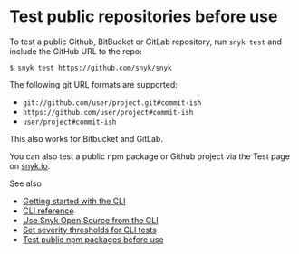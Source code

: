 # Test public repositories before use

To test a public Github, BitBucket or GitLab repository, run `snyk test` and include the GitHub URL to the repo:

`$ snyk test https://github.com/snyk/snyk`

The following git URL formats are supported:

* `git://github.com/user/project.git#commit-ish`
* `https://github.com/user/project#commit-ish`
* `user/project#commit-ish`

This also works for Bitbucket and GitLab.

You can also test a public npm package or Github project via the Test page on [snyk.io](https://snyk.io/test/).

See also

* [Getting started with the CLI](../getting-started-with-the-cli.md)
* [CLI reference](../cli-reference.md)
* [Use Snyk Open Source from the CLI](../../../products/snyk-open-source/use-snyk-open-source-from-the-cli/)
* [Set severity thresholds for CLI tests](set-severity-thresholds-for-cli-tests.md)
* [Test public npm packages before use](test-public-npm-packages-before-use.md)
